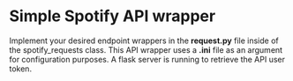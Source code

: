 Simple Spotify API wrapper
==============
Implement your desired endpoint wrappers in the **request.py** file inside of the spotify_requests class.
This API wrapper uses a **.ini** file as an argument for configuration purposes.
A flask server is running to retrieve the API user token.
